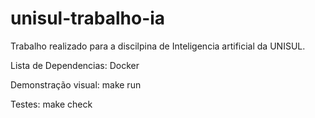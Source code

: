 # unisul-trabalho-ia
Trabalho realizado para a discilpina de Inteligencia artificial da UNISUL.

Lista de Dependencias:
Docker

Demonstração visual:
make run

Testes:
make check 
